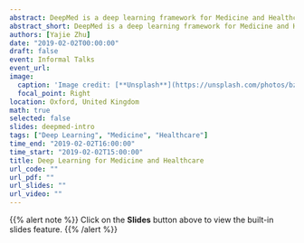 ```yaml
---
abstract: DeepMed is a deep learning framework for Medicine and Healthcare written in Python and uses PyTorch as the backend autograd engine 🚀.
abstract_short: DeepMed is a deep learning framework for Medicine and Healthcare written in Python and it uses PyTorch as the backend engine 🚀.
authors: [Yajie Zhu]
date: "2019-02-02T00:00:00"
draft: false
event: Informal Talks
event_url: 
image:
  caption: 'Image credit: [**Unsplash**](https://unsplash.com/photos/bzdhc5b3Bxs)'
  focal_point: Right
location: Oxford, United Kingdom
math: true
selected: false
slides: deepmed-intro
tags: ["Deep Learning", "Medicine", "Healthcare"]
time_end: "2019-02-02T16:00:00"
time_start: "2019-02-02T15:00:00"
title: Deep Learning for Medicine and Healthcare
url_code: ""
url_pdf: ""
url_slides: ""
url_video: ""
---
```


{{% alert note %}}
Click on the **Slides** button above to view the built-in slides feature.
{{% /alert %}}
